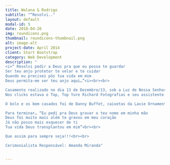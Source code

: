 ```yaml
---
title: Walana & Rodrigo
subtitle: "“Resolvi.."
layout: default
modal-id: 5
date: 2018-04-26
img: roundicons.png
thumbnail: roundicons-thumbnail.png
alt: image-alt
project-date: April 2014
client: Start Bootstrap
category: Web Development
description: "
<i>“ Resolvi pedir a Deus pra que eu possa te guardar
Ser teu anjo protetor te velar e te cuidar
Quando eu precisei pôs tua vida em mim
Deus permita-me ser teu anjo aqui…”<i><br><br>

Casamento realizado no dia 13 de Dezembro/13, sob a Luz de Nossa Senhora da Candelária e uma linda e emocionada celebração de Pe. Julio César Souza Cavalcante, dirigente espiritual do Lindo Casal Walana Paula Mesquita e Rodrigo Tavares. Os noivos recepcionaram seus convidados no Éden Lamour/ Éden Recepções. Casal espiritualizado, do bem, amigos lindos da Paróquia de Candelária, queridos por todos, e que confiaram no nosso trabalho e em muitas decisões que tomaram no decorrer de todo o planejamento deste dia singular… Palavras, emoção e a sensação de se cumprir mais um dever numa entrada FELIZ e de encher os olhos de lágrimas de um NOIVO extremamente Apaixonado, a espera do para sempre da sua Barbie linda de viver vestida pelaGraciosa Graciosa. Ela teve seu dia de beleza sob o comando de Lirêda Coiffeur por Anilson Knight , decor e iluminação sob as mãos de Audinha (Éden ). Músicos da Cerimonia por H2A e da Recepção ficou a cargos dos mesmos. Traslado da noiva por Ótima Assessoria.<br><br>
Nos clicks estava o Top, Top Yure Richard Fotografias e seu assistente barra Thiago Silva e na filmagem Wlademir Silva..<br><br>

O bolo e os bem casados foi de Danny Buffet, caixetas da Lavie Ornamentos Finos. Gerador da Recepção da Rodante Locações Rodante Locações. Noivos e convidados super animados, festa pra lá de boa!!! Feliz por demais em termos compartilhado com vocês esse dia tão sonhado e que ficará para sempre registrado no calendário da vida de vcs!!!<br><br>

Para terminar… “Eu pedi pra Deus gravar o teu nome em minha mão
Deus foi muito mais além te gravou em meu coração
Já não posso mais esquecer de ti
Tua vida Deus transplantou em mim”<br><br>

Que assim para sempre seja!!!<br><br>

Cerimonialista Responsável: Amanda Miranda"


---
```

